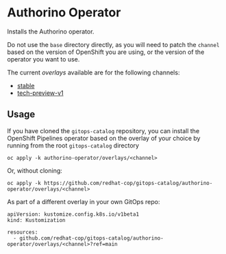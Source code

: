 # Authorino Operator

Installs the Authorino operator.

Do not use the `base` directory directly, as you will need to patch the `channel` based on the version of OpenShift you are using, or the version of the operator you want to use.

The current *overlays* available are for the following channels:
* [stable](overlays/stable)
* [tech-preview-v1](overlays/tech-preview-v1)


## Usage

If you have cloned the `gitops-catalog` repository, you can install the OpenShift Pipelines operator based on the overlay of your choice by running from the root `gitops-catalog` directory

```
oc apply -k authorino-operator/overlays/<channel>
```

Or, without cloning:

```
oc apply -k https://github.com/redhat-cop/gitops-catalog/authorino-operator/overlays/<channel>
```

As part of a different overlay in your own GitOps repo:

```
apiVersion: kustomize.config.k8s.io/v1beta1
kind: Kustomization

resources:
  - github.com/redhat-cop/gitops-catalog/authorino-operator/overlays/<channel>?ref=main
```